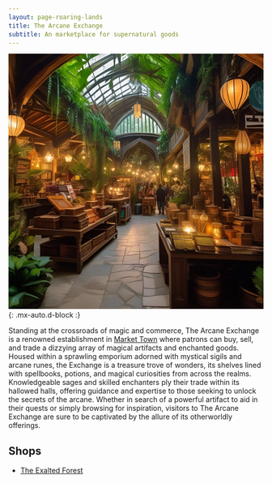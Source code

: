 ```yaml
---
layout: page-roaring-lands
title: The Arcane Exchange
subtitle: An marketplace for supernatural goods
---
```


![The Arcane Exchange](/assets/img/regions/arcane-exchange.jpeg){: .mx-auto.d-block :}

Standing at the crossroads of magic and commerce, The Arcane Exchange is a renowned establishment in [Market Town](/roaring-lands/codex/regions/market-town) where patrons can buy, sell, and trade a dizzying array of magical artifacts and enchanted goods. Housed within a sprawling emporium adorned with mystical sigils and arcane runes, the Exchange is a treasure trove of wonders, its shelves lined with spellbooks, potions, and magical curiosities from across the realms. Knowledgeable sages and skilled enchanters ply their trade within its hallowed halls, offering guidance and expertise to those seeking to unlock the secrets of the arcane. Whether in search of a powerful artifact to aid in their quests or simply browsing for inspiration, visitors to The Arcane Exchange are sure to be captivated by the allure of its otherworldly offerings.

## Shops
- <span class="redacted" markdown="1">[The Exalted Forest](/roaring-lands/codex/regions/the-exalted-forest)</span>
